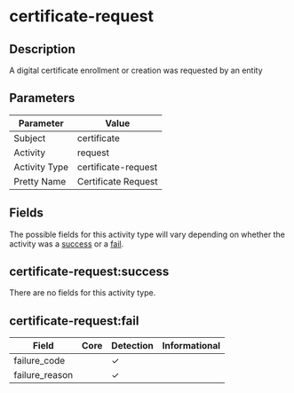 certificate-request
===================

Description
-----------
A digital certificate enrollment or creation was requested by an entity

Parameters
----------
| Parameter     | Value               |
| ------------- | ------------------- |
| Subject       | certificate         |
| Activity      | request             |
| Activity Type | certificate-request |
| Pretty Name   | Certificate Request |


Fields
------

The possible fields for this activity type will vary depending on whether the activity was a [success](#certificate-requestsuccess) or a [fail](#certificate-requestfail).


certificate-request:success
---------------------------

There are no fields for this activity type.


certificate-request:fail
------------------------

| Field          | Core | Detection | Informational |
| -------------- | ---- | --------- | ------------- |
| failure_code   |      | &#10003;  |               |
| failure_reason |      | &#10003;  |               |